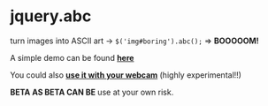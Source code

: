 jquery.abc
==========

turn images into ASCII art -> `$('img#boring').abc();` => **BOOOOOM!**

A simple demo can be found **[here](http://frederikring.com/abc/)**

You could also **[use it with your webcam](http://frederikring.com/asciicam/)** (highly experimental!!)

**BETA AS BETA CAN BE** use at your own risk.